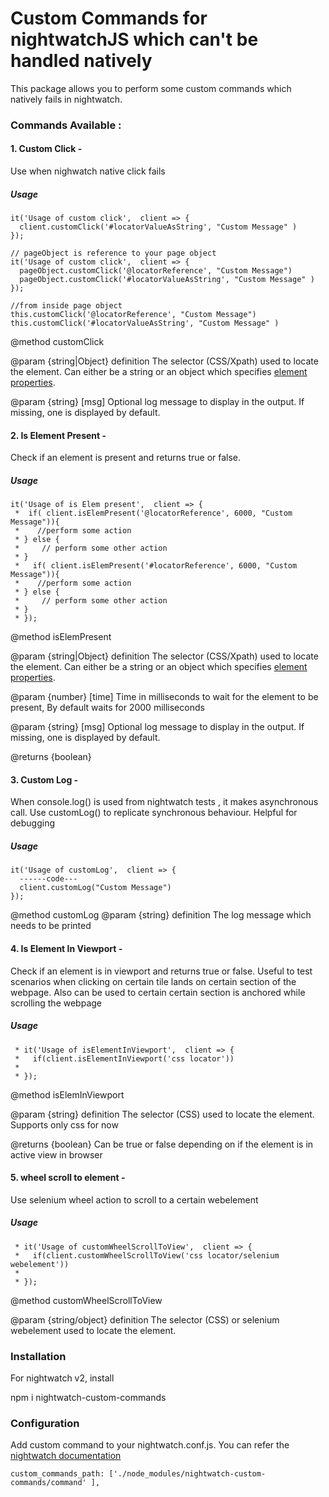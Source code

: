 # Custom Commands for nightwatchJS which can't be handled natively
This package allows you to perform some custom commands which natively fails in nightwatch.

### Commands Available :

#### 1. Custom Click -
Use when nighwatch native click fails

##### Usage
```
it('Usage of custom click',  client => {
  client.customClick('#locatorValueAsString', "Custom Message" )
});

// pageObject is reference to your page object
it('Usage of custom click',  client => {
  pageObject.customClick('@locatorReference', "Custom Message")
  pageObject.customClick('#locatorValueAsString', "Custom Message" )
});

//from inside page object
this.customClick('@locatorReference', "Custom Message")
this.customClick('#locatorValueAsString', "Custom Message" )

```
@method customClick


@param {string|Object} definition The selector (CSS/Xpath) used to locate the element. Can either be a string or an object which specifies [element properties](https://nightwatchjs.org/guide#element-properties).

@param {string} [msg] Optional log message to display in the output. If missing, one is displayed by default.

#### 2. Is Element Present -
Check if an element is present and returns true or false. 

##### Usage

```
it('Usage of is Elem present',  client => {
 *  if( client.isElemPresent('@locatorReference', 6000, "Custom Message")){
 *    //perform some action
 * } else {
 *     // perform some other action
 * }
 *   if( client.isElemPresent('#locatorReference', 6000, "Custom Message")){
 *    //perform some action
 * } else {
 *     // perform some other action
 * }
 * });
```

 @method isElemPresent

@param {string|Object} definition The selector (CSS/Xpath) used to locate the element. Can either be a string or an object which specifies [element properties](https://nightwatchjs.org/guide#element-properties).
  
@param {number} [time] Time in milliseconds to wait for the element to be present, By default waits for 2000 milliseconds

@param {string} [msg] Optional log message to display in the output. If missing, one is displayed by default.

@returns {boolean}

#### 3. Custom Log -
When console.log() is used from nightwatch tests , it makes asynchronous call. Use customLog() to replicate synchronous behaviour. Helpful for debugging

##### Usage

```
it('Usage of customLog',  client => {
  ------code---
  client.customLog("Custom Message")
});
```
@method customLog
@param {string} definition The log message which needs to be printed

#### 4. Is Element In Viewport -
Check if an element is in viewport and returns true or false. Useful to test scenarios when clicking on certain tile lands on certain section of the webpage. Also can be used to certain certain section is anchored while scrolling the webpage

##### Usage

```
 * it('Usage of isElementInViewport',  client => {
 *   if(client.isElementInViewport('css locator'))
 *
 * });
 ```

 @method isElemInViewport

@param {string} definition The selector (CSS) used to locate the element. Supports only css for now

@returns {boolean} Can be true or false depending on if the element is in active view in browser

#### 5. wheel scroll to element -
Use selenium wheel action to scroll to a certain webelement

##### Usage

```
 * it('Usage of customWheelScrollToView',  client => {
 *   if(client.customWheelScrollToView('css locator/selenium webelement'))
 *
 * });
 ```

 @method customWheelScrollToView

@param {string/object} definition The selector (CSS) or selenium webelement used to locate the element.


### Installation 

For nightwatch v2, install

npm i nightwatch-custom-commands

### Configuration

Add custom command to your nightwatch.conf.js. You can refer the [nightwatch documentation](https://nightwatchjs.org/guide/reference/settings.html)

`custom_commands_path: ['./node_modules/nightwatch-custom-commands/command'
  ],
`





